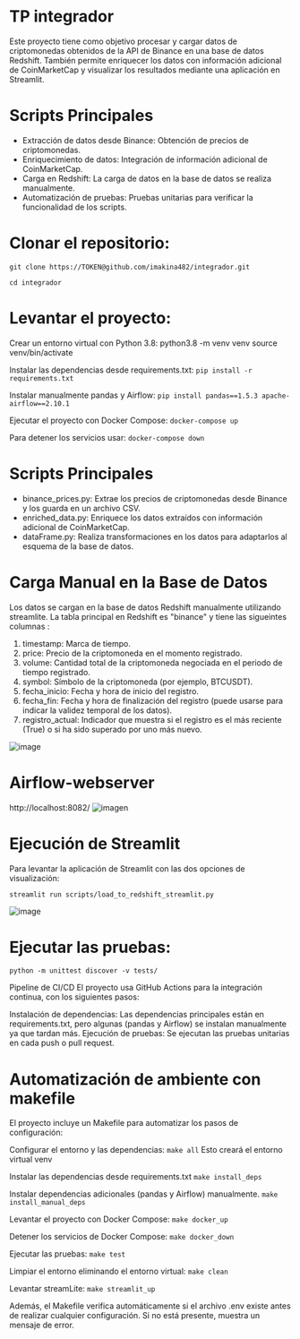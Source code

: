 # TP integrador 

Este proyecto tiene como objetivo procesar y cargar datos de criptomonedas obtenidos de la API de Binance en una base de datos Redshift.
También permite enriquecer los datos con información adicional de CoinMarketCap y visualizar los resultados mediante una aplicación en Streamlit.

# Scripts Principales
- Extracción de datos desde Binance: Obtención de precios de criptomonedas.
- Enriquecimiento de datos: Integración de información adicional de CoinMarketCap.
- Carga en Redshift: La carga de datos en la base de datos se realiza manualmente.
- Automatización de pruebas: Pruebas unitarias para verificar la funcionalidad de los scripts.
  
# Clonar el repositorio:
`git clone https://TOKEN@github.com/imakina482/integrador.git`

`cd integrador`

# Levantar el proyecto:
Crear un entorno virtual con Python 3.8:
python3.8 -m venv venv
source venv/bin/activate

Instalar las dependencias desde requirements.txt:
`pip install -r requirements.txt`
    

Instalar manualmente pandas y Airflow:
`pip install pandas==1.5.3 apache-airflow==2.10.1`

Ejecutar el proyecto con Docker Compose:
`docker-compose up`

Para detener los servicios usar:
`docker-compose down`

# Scripts Principales
- binance_prices.py: Extrae los precios de criptomonedas desde Binance y los guarda en un archivo CSV.
- enriched_data.py: Enriquece los datos extraídos con información adicional de CoinMarketCap.
- dataFrame.py: Realiza transformaciones en los datos para adaptarlos al esquema de la base de datos.

# Carga Manual en la Base de Datos
Los datos se cargan en la base de datos Redshift manualmente utilizando streamlite. La tabla principal en Redshift es "binance"
y tiene las sigueintes columnas :

1. timestamp: Marca de tiempo.
2. price: Precio de la criptomoneda en el momento registrado.
3. volume: Cantidad total de la criptomoneda negociada en el periodo de tiempo registrado.
4. symbol: Símbolo de la criptomoneda (por ejemplo, BTCUSDT).
5. fecha_inicio: Fecha y hora de inicio del registro.
6. fecha_fin: Fecha y hora de finalización del registro (puede usarse para indicar la validez temporal de los datos).
7. registro_actual: Indicador que muestra si el registro es el más reciente (True) o si ha sido superado por uno más nuevo.

![image](https://github.com/user-attachments/assets/9a15a0c1-fec8-43c3-b8a0-84377e313868)

# Airflow-webserver
  http://localhost:8082/
  ![imagen](https://github.com/user-attachments/assets/3dd4ba9d-da38-4ea9-8911-cc7fbd4df5fb)

# Ejecución de Streamlit
Para levantar la aplicación de Streamlit con las dos opciones de visualización:

`streamlit run scripts/load_to_redshift_streamlit.py` 

![image](https://github.com/user-attachments/assets/c20d9a87-6591-432d-8dc3-d048a722f085)

#  Ejecutar las pruebas:
`python -m unittest discover -v tests/`

Pipeline de CI/CD
El proyecto usa GitHub Actions para la integración continua, con los siguientes pasos:

Instalación de dependencias: Las dependencias principales están en requirements.txt, pero algunas (pandas y Airflow) se instalan manualmente ya que tardan más.
Ejecución de pruebas: Se ejecutan las pruebas unitarias en cada push o pull request.

# Automatización de ambiente con makefile
El proyecto incluye un Makefile para automatizar los pasos de configuración:

Configurar el entorno y las dependencias:
`make all`
Esto creará el entorno virtual venv 

Instalar las dependencias desde requirements.txt
`make install_deps` 

Instalar dependencias adicionales (pandas y Airflow) manualmente.
`make install_manual_deps` 

Levantar el proyecto con Docker Compose:
`make docker_up`

Detener los servicios de Docker Compose:
`make docker_down`

Ejecutar las pruebas:
`make test`

Limpiar el entorno eliminando el entorno virtual:
`make clean`

Levantar streamLite:
`make streamlit_up`

Además, el Makefile verifica automáticamente si el archivo .env existe antes de realizar cualquier configuración. 
Si no está presente, muestra un mensaje de error.
